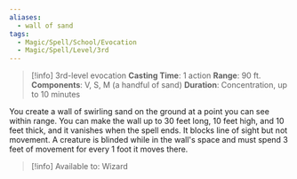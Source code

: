 ```yaml
---
aliases:
  - wall of sand
tags:
  - Magic/Spell/School/Evocation
  - Magic/Spell/Level/3rd
---
```

>[!info]
>3rd-level evocation
>**Casting Time**: 1 action
>**Range**: 90 ft.
>**Components**: V, S, M (a handful of sand)
>**Duration**: Concentration, up to 10 minutes

You create a wall of swirling sand on the ground at a point you can see within range. You can make the wall up to 30 feet long, 10 feet high, and 10 feet thick, and it vanishes when the spell ends. It blocks line of sight but not movement. A creature is blinded while in the wall's space and must spend 3 feet of movement for every 1 foot it moves there.<br>
>[!info] Available to:
>Wizard